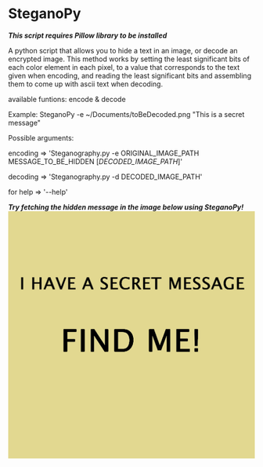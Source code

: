 # SteganoPy
***This script requires Pillow library to be installed***

A python script that allows you to hide a text in an image, or decode an encrypted image.
  This method works by setting the least significant bits of each color element in each pixel,
to a value that corresponds to the text given when encoding, and reading the least significant 
bits and assembling them to come up with ascii text when decoding.


available funtions: encode & decode

Example: SteganoPy -e ~/Documents/toBeDecoded.png "This is a secret message"

Possible arguments:

encoding => 'Steganography.py  -e  ORIGINAL_IMAGE_PATH  MESSAGE_TO_BE_HIDDEN  [*DECODED_IMAGE_PATH*]'

decoding => 'Steganography.py  -d  DECODED_IMAGE_PATH'

for help => '--help'

***Try fetching the hidden message in the image below using SteganoPy!***
![alt text](https://github.com/MA-Tex/SteganoPy/blob/master/encoded_SteganoPy%20Image.png)
